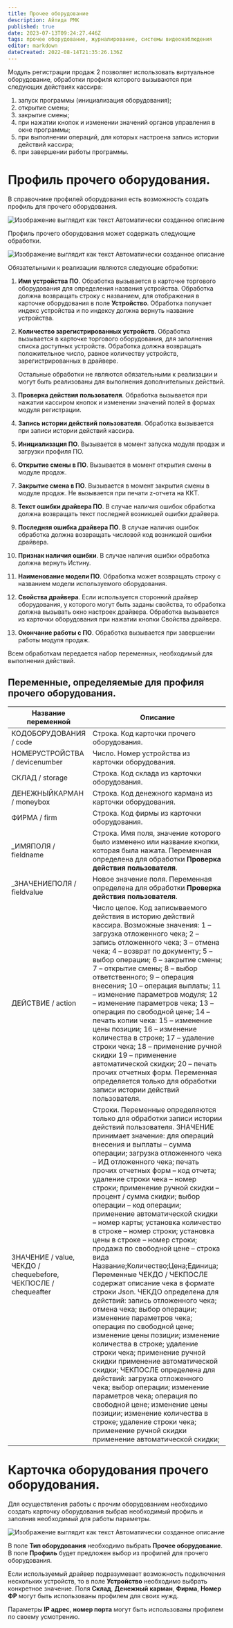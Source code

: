 ```yaml
---
title: Прочее оборудование
description: Айтида РМК
published: true
date: 2023-07-13T09:24:27.446Z
tags: прочее оборудование, журналирование, системы видеонаблюдения
editor: markdown
dateCreated: 2022-08-14T21:35:26.136Z
---
```


Модуль регистрации продаж 2 позволяет использовать виртуальное оборудование, обработки профиля которого вызываются при следующих действиях кассира:

1.  запуск программы (инициализация оборудования);
2.  открытие смены;
3.  закрытие смены;
4.  при нажатии кнопок и изменении значений органов управления в окне программы;
5.  при выполнении операций, для которых настроена запись истории действий кассира;
6.  при завершении работы программы.

# Профиль прочего оборудования.

В справочнике профилей оборудования есть возможность создать профиль для прочего оборудования.

![Изображение выглядит как текст Автоматически созданное описание](/images/rmk/otherequipment/ab1740743cd94a9b0c4e6d725b01778a.png)

Профиль прочего оборудования может содержать следующие обработки.

![Изображение выглядит как текст Автоматически созданное описание](/images/rmk/otherequipment/7e4f74a3f05aa55ee00da82dadfcf9cb.png)

Обязательными к реализации являются следующие обработки:

1.  **Имя устройства ПО**. Обработка вызывается в карточке торгового оборудования для определения названия устройства. Обработка должна возвращать строку с названием, для отображения в карточке оборудования в поле **Устройство**. Обработка получает индекс устройства и по индексу должна вернуть название устройства.
2.  **Количество зарегистрированных устройств**. Обработка вызывается в карточке торгового оборудования, для заполнения списка доступных устройств. Обработка должна возвращать положительное число, равное количеству устройств, зарегистрированных в драйвере.

    Остальные обработки не являются обязательными к реализации и могут быть реализованы для выполнения дополнительных действий.

3.  **Проверка действия пользователя**. Обработка вызывается при нажатии кассиром кнопок и изменении значений полей в формах модуля регистрации.
4.  **Запись истории действий пользователя**. Обработка вызывается при записи истории действий кассира.
5.  **Инициализация ПО**. Вызывается в момент запуска модуля продаж и загрузки профиля ПО.
6.  **Открытие смены в ПО**. Вызывается в момент открытия смены в модуле продаж.
7.  **Закрытие смена в ПО**. Вызывается в момент закрытия смены в модуле продаж. Не вызывается при печати z-отчета на ККТ.
8.  **Текст ошибки драйвера ПО**. В случае наличия ошибок обработка должна возвращать текст последней возникшей ошибки драйвера.
9.  **Последняя ошибка драйвера ПО**. В случае наличия ошибок обработка должна возвращать числовой код возникшей ошибки драйвера.
10. **Признак наличия ошибки**. В случае наличия ошибки обработка должна вернуть Истину.
11. **Наименование модели ПО**. Обработка может возвращать строку с названием модели используемого оборудования.
12. **Свойства драйвера**. Если используется сторонний драйвер оборудования, у которого могут быть заданы свойства, то обработка должна вызывать окно настроек драйвера. Обработка вызывается из карточки оборудования при нажатии кнопки Свойства драйвера.
13. **Окончание работы с ПО**. Обработка вызывается при завершении работы модуля продаж.

Всем обработкам передается набор переменных, необходимый для выполнения действий.

## Переменные, определяемые для профиля прочего оборудования.

| **Название переменной**                                        | **Описание**                                                                                                                                                                                                                                                                                                                                                                                                                                                                                                                                                                                                                                                                                                                                                                                                                                                                                                                                                                                                                                                                                                                                                                                                                                           |
|----------------------------------------------------------------|--------------------------------------------------------------------------------------------------------------------------------------------------------------------------------------------------------------------------------------------------------------------------------------------------------------------------------------------------------------------------------------------------------------------------------------------------------------------------------------------------------------------------------------------------------------------------------------------------------------------------------------------------------------------------------------------------------------------------------------------------------------------------------------------------------------------------------------------------------------------------------------------------------------------------------------------------------------------------------------------------------------------------------------------------------------------------------------------------------------------------------------------------------------------------------------------------------------------------------------------------------|
| КОДОБОРУДОВАНИЯ / code                                         | Строка. Код карточки прочего оборудования.                                                                                                                                                                                                                                                                                                                                                                                                                                                                                                                                                                                                                                                                                                                                                                                                                                                                                                                                                                                                                                                                                                                                                                                                   |
| НОМЕРУСТРОЙСТВА / devicenumber                                 | Число. Номер устройства из карточки оборудования.                                                                                                                                                                                                                                                                                                                                                                                                                                                                                                                                                                                                                                                                                                                                                                                                                                                                                                                                                                                                                                                                                                                                                                                                      |
| СКЛАД / storage                                                | Строка. Код склада из карточки оборудования.                                                                                                                                                                                                                                                                                                                                                                                                                                                                                                                                                                                                                                                                                                                                                                                                                                                                                                                                                                                                                                                                                                                                                                                                           |
| ДЕНЕЖНЫЙКАРМАН / moneybox                                      | Строка. Код денежного кармана из карточки оборудования.                                                                                                                                                                                                                                                                                                                                                                                                                                                                                                                                                                                                                                                                                                                                                                                                                                                                                                                                                                                                                                                                                                                                                                                                |
| ФИРМА / firm                                                   | Строка. Код фирмы из карточки оборудования.                                                                                                                                                                                                                                                                                                                                                                                                                                                                                                                                                                                                                                                                                                                                                                                                                                                                                                                                                                                                                                                                                                                                                                                                            |
| \_ИМЯПОЛЯ / fieldname                                          | Строка. Имя поля, значение которого было изменено или название кнопки, которая была нажата. Переменная определена для обработки **Проверка действия пользователя**.                                                                                                                                                                                                                                                                                                                                                                                                                                                                                                                                                                                                                                                                                                                                                                                                                                                                                                                                                                                                                                                                                    |
| \_ЗНАЧЕНИЕПОЛЯ / fieldvalue                                    | Новое значение поля. Переменная определена для обработки **Проверка действия пользователя**.                                                                                                                                                                                                                                                                                                                                                                                                                                                                                                                                                                                                                                                                                                                                                                                                                                                                                                                                                                                                                                                                                                                                                           |
| ДЕЙСТВИЕ / action                                              | Число целое. Код записываемого действия в историю действий кассира. Возможные значения: 1 – загрузка отложенного чека; 2 – запись отложенного чека; 3 – отмена чека; 4 – возврат по документу; 5 – выбор операции; 6 – закрытие смены; 7 – открытие смены; 8 – выбор ответственного; 9 – операция внесения; 10 – операция выплаты; 11 – изменение параметров модуля; 12 – изменение параметров чека; 13 – операция по свободной цене; 14 – печать копии чека: 15 – изменение цены позиции; 16 – изменение количества в строке; 17 – удаление строки чека; 18 – применение ручной скидки 19 – применение автоматической скидки; 20 – печать прочих отчетных форм. Переменная определяется только для обработки записи истории действий пользователя.                                                                                                                                                                                                                                                                                                                                                                                                                                                                                                    |
| ЗНАЧЕНИЕ / value, ЧЕКДО / chequebefore, ЧЕКПОСЛЕ / chequeafter | Строки. Переменные определяются только для обработки записи истории действий пользователя. ЗНАЧЕНИЕ принимает значение: для операций внесения и выплаты – сумма операции; загрузка отложенного чека – ИД отложенного чека; печать прочих отчетных форм – код отчета; удаление строки чека – номер строки; применение ручной скидки – процент / сумма скидки; выбор операции – код операции; применение автоматической скидки – номер карты; установка количество в строке – номер строки; установка цены в строке – номер строки; продажа по свободной цене – строка вида Название;Количество;Цена;Единица; Переменные ЧЕКДО / ЧЕКПОСЛЕ содержат описание чека в формате строки Json.  ЧЕКДО определена для действий: запись отложенного чека; отмена чека; выбор операции; изменение параметров чека; операция по свободной цене; изменение цены позиции; изменение количества в строке; удаление строки чека; применение ручной скидки применение автоматической скидки; ЧЕКПОСЛЕ определена для действий: загрузка отложенного чека; выбор операции; изменение параметров чека; операция по свободной цене; изменение цены позиции; изменение количества в строке; удаление строки чека; применение ручной скидки применение автоматической скидки; |

# Карточка оборудования прочего оборудования.

Для осуществления работы с прочим оборудованием необходимо создать карточку оборудования выбрав необходимый профиль и заполнив необходимый для работы параметры.

![Изображение выглядит как текст Автоматически созданное описание](/images/rmk/otherequipment/4c3aa436b108e62612e3e83f744643be.png)

В поле **Тип оборудования** необходимо выбрать **Прочее оборудование**. В поле **Профиль** будет предложен выбор из профилей для прочего оборудования.

Если используемый драйвер подразумевает возможность подключения нескольких устройств, то в поле **Устройство** необходимо выбрать конкретное значение. Поля **Склад**, **Денежный карман**, **Фирма**, **Номер ФР** могут быть использованы профилем для своих нужд.

Параметры **IP адрес**, **номер порта** могут быть использованы профилем по своему усмотрению.
